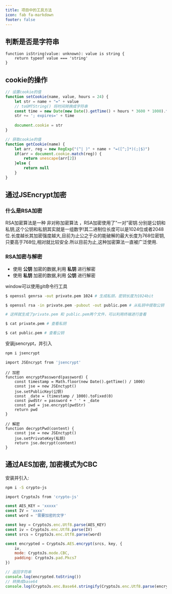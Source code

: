 ```yaml
---
title: 项目中的工具方法
icon: fab fa-markdown
footer: false
---
```


## 判断是否是字符串

```tsx
function isString(value: unknown): value is string {
    return typeof value === 'string'
}
```

## cookie的操作

```ts
// 设置cookie的值
function setCookie(name, value, hours = 24) {
    let str = name + "=" + value
    // toGMTString() 将时间转换成字符串
    const time = new Date(new Date().getTime() + hours * 3600 * 1000).toGMTString()
    str += '; expires=' + time
    
    document.cookie = str
}

// 获取cookie的值
function getCookie(name) {
    let arr, reg = new RegExp("(^| )" + name + "=([^;]*)(;|$)")
    if(arr = document.cookie.match(reg)) {
        return unescape(arr[2])
    }else {
        return null
    }
}
```

## 通过JSEncrypt加密

### 什么是RSA加密

RSA加密算法是一种 非对称加密算法 ，RSA加密使用了"一对"密钥.分别是公钥和私钥,这个公钥和私钥其实就是一组数字!其二进制位长度可以是1024位或者2048位.长度越长其加密强度越大,目前为止公之于众的能破解的最大长度为768位密钥,只要高于768位,相对就比较安全.所以目前为止,这种加密算法一直被广泛使用.

### RSA加密与解密

- 使用 **公钥** 加密的数据,利用 **私钥** 进行解密
- 使用 **私钥** 加密的数据,利用 **公钥** 进行解密

window可以使用git命令行工具

```bash
$ openssl genrsa -out private.pem 1024 # 生成私钥，密钥长度为1024bit

$ openssl rsa -in private.pem -pubout -out public.pem # 从私钥中提取公钥

# 这样就生成了private.pem 和 public.pem两个文件，可以利用终端进行查看

$ cat private.pem # 查看私钥

$ cat public.pem # 查看公钥
```



安装jsencrypt，并引入

```bash
npm i jsencrypt

import JSEncrypt from 'jsencrypt'
```



```tsx
// 加密
function encryptPassword(password) {
    const timestamp = Math.floor(new Date().getTime() / 1000)
    const jse = new JSEnctypt()
    jse.setPublicKey(公钥)
    const _date = (timestamp / 1000).toFixed(0)
    const pwdStr = password + ' ' + _date
    const pwd = jse.encrypt(pwdStr) 
    return pwd
}

// 解密
function decryptPwd(content) {
    const jse = new JSEnctypt()
    jse.setPrivateKey(私钥)
    return jse.decrypt(content)
}
```

## 通过AES加密, 加密模式为CBC

安装并引入:

```bash
npm i -S crypto-js 

import CryptoJs from 'crypto-js'
```

```js
const AES_KEY = 'xxxxx'
const IV = 'xxxx'
const word = '需要加密的文字'

const key = CryptoJs.enc.Utf8.parse(AES_KEY)
const iv = CryptoJs.enc.Utf8.parse(IV)
const srcs = CryptoJs.enc.Utf8.parse(word)

const encrypted = CryptoJs.AES.encrypt(srcs, key, {
    iv,
    mode: CryptoJs.mode.CBC,
    padding: CryptoJs.pad.Pkcs7
})

// 返回字符串
console.log(encrypted.toString())
// 转换成base64
console.log(CryptoJs.enc.Base64.stringify(CryptoJs.enc.Utf8.parse(encrypted.toString())))
```
